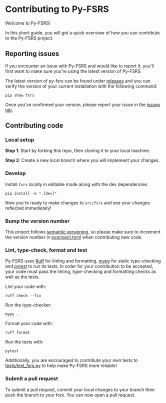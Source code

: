 # Contributing to Py-FSRS

Welcome to Py-FSRS!

In this short guide, you will get a quick overview of how you can contribute to the Py-FSRS project.

## Reporting issues

If you encounter an issue with Py-FSRS and would like to report it, you'll first want to make sure you're using the latest version of Py-FSRS.

The latest version of py-fsrs can be found under [releases](https://github.com/open-spaced-repetition/py-fsrs/releases) and you can verify the version of your current installation with the following command:
```
pip show fsrs
```

Once you've confirmed your version, please report your issue in the [issues tab](https://github.com/open-spaced-repetition/py-fsrs/issues).

## Contributing code

### Local setup

**Step 1**: Start by forking this repo, then cloning it to your local machine.

**Step 2**: Create a new local branch where you will implement your changes.

### Develop

Install `fsrs` locally in editable mode along with the dev dependencies
```
pip install -e ".[dev]"
```

Now you're ready to make changes to `src/fsrs` and see your changes reflected immediately!

### Bump the version number

This project follows [semantic versioning](https://semver.org/), so please make sure to increment the version number in [pyproject.toml](pyproject.toml) when contributing new code.

### Lint, type-check, format and test

Py-FSRS uses [Ruff](https://github.com/astral-sh/ruff) for linting and formatting, [mypy](https://mypy-lang.org/) for static type-checking and [pytest](https://docs.pytest.org) to run its tests. In order for your contribution to be accepted, your code must pass the linting, type-checking and formatting checks as well as the tests.

Lint your code with:
```
ruff check --fix
```

Run the type-checker:
```
mypy .
```

Format your code with:
```
ruff format
```

Run the tests with:
```
pytest
```

Additionally, you are encouraged to contribute your own tests to [tests/test_fsrs.py](tests/test_fsrs.py) to help make Py-FSRS more reliable!

### Submit a pull request

To submit a pull request, commit your local changes to your branch then push the branch to your fork. You can now open a pull request.